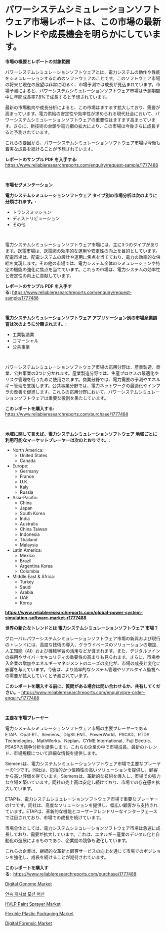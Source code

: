 <p><h1>パワーシステムシミュレーションソフトウェア市場レポートは、この市場の最新トレンドや成長機会を明らかにしています。</h1></p><p><strong>市場の概要とレポートの対象範囲</strong></p>
<p><p>パワーシステムシミュレーションソフトウェアとは、電力システムの動作や性能をシミュレーションするためのソフトウェアのことです。このソフトウェア市場の将来と現在の展望は非常に明るく、市場予測では成長が見込まれています。市場予測によると、パワーシステムシミュレーションソフトウェア市場は予測期間中に年間成長率7.8%で成長すると予想されています。</p><p>最新の市場動向や成長分析によると、この市場はますます拡大しており、需要が高まっています。電力供給の安定性や効率性が求められる現代社会において、パワーシステムシミュレーションソフトウェアの重要性はますます高まっています。さらに、新技術の台頭や電力網の拡大により、この市場は今後さらに成長すると予測されています。</p><p>これらの要因から、パワーシステムシミュレーションソフトウェア市場は今後も着実な成長を続けることが予想されています。</p></p>
<p><strong>レポートのサンプル PDF を入手する:</strong> <a href="https://www.reliableresearchreports.com/enquiry/request-sample/1777488">https://www.reliableresearchreports.com/enquiry/request-sample/1777488</a></p>
<p>&nbsp;</p>
<p><strong>市場セグメンテーション</strong></p>
<p><strong>電力システムシミュレーションソフトウェア タイプ別の市場分析は次のように分類されます。:</strong></p>
<p><ul><li>トランスミッション</li><li>ディストリビューション</li><li>その他</li></ul></p>
<p>&nbsp;</p>
<p><p>電力システムシミュレーションソフトウェア市場には、主に3つのタイプがあります。送電市場は、送電網の効率的な運用や安定性の向上を目的としています。配電市場は、配電システムの設計や運用に焦点を当てており、電力の効率的な供給を実現します。その他の市場では、電力システム全体のシミュレーションや特定の機能の強化に焦点を当てています。これらの市場は、電力システムの効率性と安定性の向上に貢献しています。</p></p>
<p><strong>レポートのサンプル PDF を入手する:</strong>&nbsp;<a href="https://www.reliableresearchreports.com/enquiry/request-sample/1777488">https://www.reliableresearchreports.com/enquiry/request-sample/1777488</a></p>
<p>&nbsp;</p>
<p><strong> 電力システムシミュレーションソフトウェア アプリケーション別の市場産業調査は次のように分類されます。:</strong></p>
<p><ul><li>工業製造業</li><li>コマーシャル</li><li>公共事業</li></ul></p>
<p>&nbsp;</p>
<p><p>パワーシステムシミュレーションソフトウェア市場の応用分野は、産業製造、商業、公共事業の3つに分かれます。産業製造分野では、生産プロセスの最適化やリスク管理を行うために使用されます。商業分野では、電力需要の予測やエネルギー管理を支援します。公共事業分野では、電力ネットワークの最適化やインフラの改善を促進します。これらの応用分野において、パワーシステムシミュレーションソフトウェアは重要な役割を果たしています。</p></p>
<p><strong>このレポートを購入する:</strong>&nbsp; <a href="https://www.reliableresearchreports.com/purchase/1777488">https://www.reliableresearchreports.com/purchase/1777488</a></p>
<p>&nbsp;</p>
<p><strong>地域に関して言えば、電力システムシミュレーションソフトウェア 地域ごとに利用可能なマーケットプレーヤーは次のとおりです。:</strong></p>
<p><ul>
    <li>
        North America:
        <ul>
            <li>United States</li>
            <li>Canada</li>
        </ul>
    </li>
    <li>
        Europe:
        <ul>
            <li>Germany</li>
            <li>France</li>
            <li>U.K.</li>
            <li>Italy</li>
            <li>Russia</li>
        </ul>
    </li>
    <li>
        Asia-Pacific:
        <ul>
            <li>China</li>
            <li>Japan</li>
            <li>South Korea</li>
            <li>India</li>
            <li>Australia</li>
            <li>China Taiwan</li>
            <li>Indonesia</li>
            <li>Thailand</li>
            <li>Malaysia</li>
        </ul>
    </li>
    <li>
        Latin America:
        <ul>
            <li>Mexico</li>
            <li>Brazil</li>
            <li>Argentina Korea</li>
            <li>Colombia</li>
        </ul>
    </li>
    <li>
        Middle East & Africa:
        <ul>
            <li>Turkey</li>
            <li>Saudi</li>
            <li>Arabia</li>
            <li>UAE</li>
            <li>Korea</li>
        </ul>
    </li>
    </ul></p>
<p><strong><a href="https://www.reliableresearchreports.com/global-power-system-simulation-software-market-r1777488">https://www.reliableresearchreports.com/global-power-system-simulation-software-market-r1777488</a></strong>&nbsp;</p>
<p><strong>世界の新たなトレンドとは 電力システムシミュレーションソフトウェア 市場？</strong></p>
<p><p>グローバルパワーシステムシミュレーションソフトウェア市場の新興および現行のトレンドには、高度な技術の導入、クラウドベースのソリューションの増加、人工知能（AI）および機械学習の活用などが含まれます。また、デジタルツインの採用やサイバーセキュリティの重要性の高まりも見られます。さらに、市場参入企業の増加やエネルギーマネジメントのニーズの変化が、市場の成長と変化に影響を与えています。今後は、より効率的なシステム管理やリアルタイム監視への需要が拡大していくと予測されています。</p></p>
<p><strong>このレポートを購入する前に、質問がある場合は問い合わせるか、共有してください。</strong>- <a href="https://www.reliableresearchreports.com/enquiry/pre-order-enquiry/1777488">https://www.reliableresearchreports.com/enquiry/pre-order-enquiry/1777488</a></p>
<p>&nbsp;</p>
<p><strong>主要な市場プレーヤー</strong></p>
<p><p>電力システムシミュレーションソフトウェア市場の主要プレーヤーであるETAP、Opal-RT、Siemens、DIgSILENT、PowerWorld、PSCAD、RTDS Technologies、MathWorks、Neplan、CYME International、Fuji Electric、PSASPの競争分析を提供します。これらの企業の中で市場成長、最新のトレンド、市場規模について詳細な情報を提供します。</p><p>Siemensは、電力システムシミュレーションソフトウェア市場で主要なプレーヤーの1つです。同社は、包括的かつ信頼性の高いソリューションを提供し、顧客から高い評価を得ています。Siemensは、革新的な技術を導入し、市場での強力な立場を築いています。同社の売上高は安定し続けており、市場での存在感を拡大しています。</p><p>ETAPも、電力システムシミュレーションソフトウェア市場で重要なプレーヤーの1つです。同社は、高度なソリューションを提供し、幅広い顧客から支持されています。ETAPは、革新的な機能とユーザーフレンドリーなインターフェースで注目されており、市場での成長を続けています。</p><p>市場全体としては、電力システムシミュレーションソフトウェア市場は急速に成長しており、需要が拡大しています。これは、エネルギー産業のデジタル化と自動化の進展によるものであり、企業間の競争も激化しています。</p><p>これらの企業は、継続的な革新と顧客サービスの向上を通じて市場でのポジションを強化し、成長を続けることが期待されています。</p></p>
<p><strong>このレポートを購入する:</strong>&nbsp;&nbsp;<a href="https://www.reliableresearchreports.com/purchase/1777488">https://www.reliableresearchreports.com/purchase/1777488</a></p>
<p><p><a href="https://github.com/mauripalmi/Market-Research-Report-List-2/blob/main/digital-genome-market.md">Digital Genome Market</a></p><p><a href="https://github.com/vs019sa3m8x/Market-Research-Report-List-1/blob/main/636659623660.md">연속 패시브 모션 머신</a></p><p><a href="https://view.publitas.com/reportprime-1/hvlp-paint-sprayer-market-comprehensive-assessment-by-type-application-and-geography/">HVLP Paint Sprayer Market</a></p><p><a href="https://issuu.com/reportprime-2/docs/flexible-plastic-packaging-market-size-2030.pptx">Flexible Plastic Packaging Market</a></p><p><a href="https://github.com/gulaimolin/Market-Research-Report-List-4/blob/main/digital-forensic-market.md">Digital Forensic Market</a></p></p>
